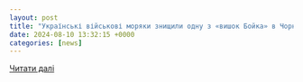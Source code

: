 ```yaml
---
layout: post
title: "Українські військові моряки знищили одну з «вишок Бойка» в Чорному морі: ворог тримав на ній персонал і обладнання для розвідки (відео) | Новини Одеси"
date: 2024-08-10 13:32:15 +0000
categories: [news]
---
```


[Читати далі](https://dumskaya.net/news/ukrainskie-voennye-moryaki-unichtozhili-odnu-iz-185529/ua/)
